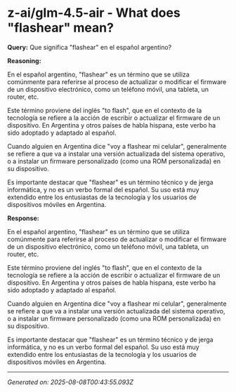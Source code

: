 # z-ai/glm-4.5-air - What does "flashear" mean?

**Query:** Que significa "flashear" en el español argentino?

**Reasoning:**

En el español argentino, "flashear" es un término que se utiliza comúnmente para referirse al proceso de actualizar o modificar el firmware de un dispositivo electrónico, como un teléfono móvil, una tableta, un router, etc.

Este término proviene del inglés "to flash", que en el contexto de la tecnología se refiere a la acción de escribir o actualizar el firmware de un dispositivo. En Argentina y otros países de habla hispana, este verbo ha sido adoptado y adaptado al español.

Cuando alguien en Argentina dice "voy a flashear mi celular", generalmente se refiere a que va a instalar una versión actualizada del sistema operativo, o a instalar un firmware personalizado (como una ROM personalizada) en su dispositivo.

Es importante destacar que "flashear" es un término técnico y de jerga informática, y no es un verbo formal del español. Su uso está muy extendido entre los entusiastas de la tecnología y los usuarios de dispositivos móviles en Argentina.

**Response:**


En el español argentino, "flashear" es un término que se utiliza comúnmente para referirse al proceso de actualizar o modificar el firmware de un dispositivo electrónico, como un teléfono móvil, una tableta, un router, etc.

Este término proviene del inglés "to flash", que en el contexto de la tecnología se refiere a la acción de escribir o actualizar el firmware de un dispositivo. En Argentina y otros países de habla hispana, este verbo ha sido adoptado y adaptado al español.

Cuando alguien en Argentina dice "voy a flashear mi celular", generalmente se refiere a que va a instalar una versión actualizada del sistema operativo, o a instalar un firmware personalizado (como una ROM personalizada) en su dispositivo.

Es importante destacar que "flashear" es un término técnico y de jerga informática, y no es un verbo formal del español. Su uso está muy extendido entre los entusiastas de la tecnología y los usuarios de dispositivos móviles en Argentina.

---
*Generated on: 2025-08-08T00:43:55.093Z*
